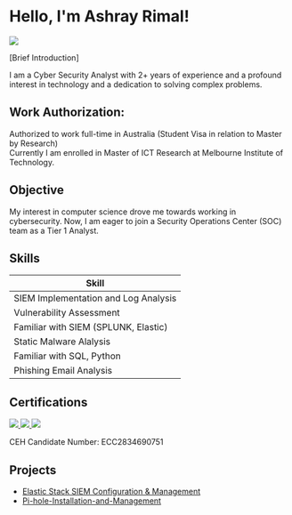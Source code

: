# Hello, I'm Ashray Rimal!

<a href="https://www.linkedin.com/in/ashray-rimal-798104200/" target="_blank"><img src="https://img.shields.io/badge/-LinkedIn-0072b1?&style=for-the-badge&logo=linkedin&logoColor=white" /></a>

[Brief Introduction]

I am a Cyber Security Analyst with 2+ years of experience and a profound interest in technology and a dedication to solving complex problems.


## Work Authorization: 

Authorized to work full-time in Australia (Student Visa in relation to Master by Research) <br>
Currently I am enrolled in Master of ICT Research at Melbourne Institute of Technology.
 

## Objective

My interest in computer science drove me towards working in cybersecurity. Now, I am eager to join a Security Operations Center (SOC) team as a Tier 1 Analyst. 

## Skills

| Skill                                         |
|-----------------------------------------------|          
| SIEM Implementation and Log Analysis          
| Vulnerability Assessment
| Familiar with SIEM (SPLUNK, Elastic)      
| Static Malware Alalysis      
| Familiar with SQL, Python                  
| Phishing Email Analysis



## Certifications
<div>
<a href="https://aspen.eccouncil.org/verify"><img src="https://img.shields.io/badge/-CEH-EC1C24?style=for-the-badge&logo=EC-Council&logoColor=white" /> </a>
<a href = "https://www.coursera.org/account/accomplishments/specialization/3CG5AHN6GJXF?utm_source%3Dandroid%26utm_medium%3Dcertificate%26utm_content%3Dcert_image%26utm_campaign%3Dsharing_cta%26utm_product%3Ds12n" target="_blank"><img src="https://img.shields.io/badge/-Google%20Cybersecurity-4285F4?style=for-the-badge&logo=Google&logoColor=white" /> </a>
<a href="https://www.credly.com/badges/937ee46f-0531-4959-9a63-dd495ec215db/linked_in_profile"><img src="https://img.shields.io/badge/-Cisco%20Ethical%20Hacker-1BA0D7?style=for-the-badge&logo=Cisco&logoColor=white" /></a>
 <p>CEH Candidate Number: ECC2834690751</p>
</div>

## Projects
- <a href="https://github.com/rifua/Elastic-SIEM-Home-Lab">Elastic Stack SIEM Configuration & Management</a>
- <a href="https://github.com/rifua/Home-Lab-Pi-hole-Installation-and-Management">Pi-hole-Installation-and-Management</a>
